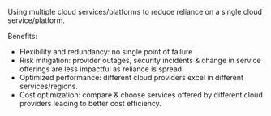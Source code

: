 Using multiple cloud services/platforms to reduce reliance on a single cloud service/platform.

Benefits:
- Flexibility and redundancy: no single point of failure
- Risk mitigation: provider outages, security incidents & change in service offerings are less impactful as reliance is spread.
- Optimized performance: different cloud providers excel in different services/regions.
- Cost optimization: compare & choose services offered by different cloud providers leading to better cost efficiency.